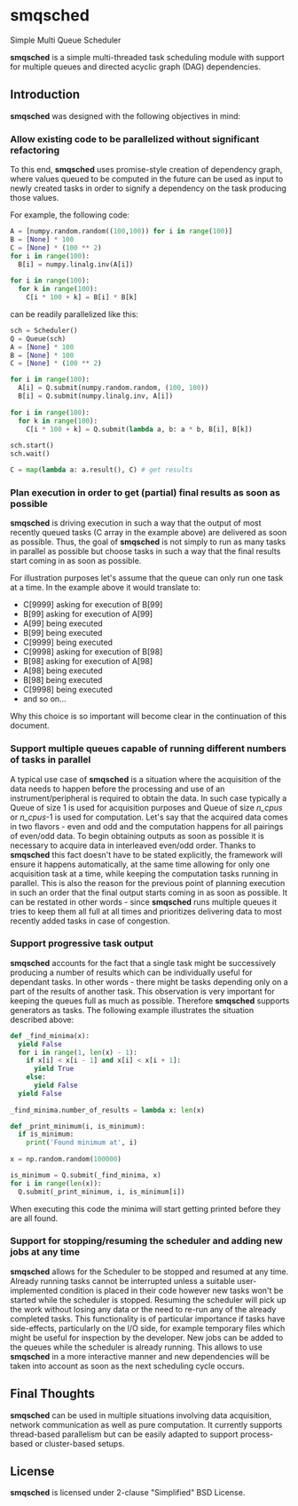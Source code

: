 # smqsched
Simple Multi Queue Scheduler

**smqsched** is a simple multi-threaded task scheduling module with support for
multiple queues and directed acyclic graph (DAG) dependencies.

## Introduction

**smqsched** was designed with the following objectives in mind:

### Allow existing code to be parallelized without significant refactoring

To this end, **smqsched** uses promise-style creation of dependency graph, where
values queued to be computed in the future can be used as input to newly created
tasks in order to signify a dependency on the task producing those values.

For example, the following code:

```python
A = [numpy.random.random((100,100)) for i in range(100)]
B = [None] * 100
C = [None] * (100 ** 2)
for i in range(100):
  B[i] = numpy.linalg.inv(A[i])
    
for i in range(100):
  for k in range(100):
    C[i * 100 + k] = B[i] * B[k]
```

can be readily parallelized like this:

```python
sch = Scheduler()
Q = Queue(sch)
A = [None] * 100
B = [None] * 100
C = [None] * (100 ** 2)

for i in range(100):
  A[i] = Q.submit(numpy.random.random, (100, 100))
  B[i] = Q.submit(numpy.linalg.inv, A[i])
  
for i in range(100):
  for k in range(100):
    C[i * 100 + k] = Q.submit(lambda a, b: a * b, B[i], B[k])
    
sch.start()
sch.wait()

C = map(lambda a: a.result(), C) # get results
```

### Plan execution in order to get (partial) final results as soon as possible

**smqsched** is driving execution in such a way that the output of most recently
queued tasks (C array in the example above) are delivered as soon as possible.
Thus, the goal of **smqsched** is not simply to run as many tasks in parallel as
possible but choose tasks in such a way that the final results start coming in as
soon as possible.

For illustration purposes let's assume that the queue can only run one task at a time.
In the example above it would translate to:
- C[9999] asking for execution of B[99]
- B[99] asking for execution of A[99]
- A[99] being executed
- B[99] being executed
- C[9999] being executed
- C[9998] asking for execution of B[98]
- B[98] asking for execution of A[98]
- A[98] being executed
- B[98] being executed
- C[9998] being executed
- and so on...

Why this choice is so important will become clear in the continuation of this document.

### Support multiple queues capable of running different numbers of tasks in parallel

A typical use case of **smqsched** is a situation where the acquisition of the data needs to happen
before the processing and use of an instrument/peripheral is required to obtain the data. In such
case typically a Queue of size 1 is used for acquisition purposes and Queue of size *n_cpus* or 
*n_cpus*-1 is used for computation. Let's say that the acquired data comes in two flavors - even
and odd and the computation happens for all pairings of even/odd data. To begin obtaining outputs as
soon as possible it is necessary to acquire data in interleaved even/odd order. Thanks to **smqsched**
this fact doesn't have to be stated explicitly, the framework will ensure it happens automatically,
at the same time allowing for only one acquisition task at a time, while keeping the computation tasks
running in parallel. This is also the reason for the previous point of planning execution in such an
order that the final output starts coming in as soon as possible. It can be restated in other words -
since **smqsched** runs multiple queues it tries to keep them all full at all times and prioritizes
delivering data to most recently added tasks in case of congestion.

### Support progressive task output

**smqsched** accounts for the fact that a single task might be successively producing a number of results which
can be individually useful for dependant tasks. In other words - there might be tasks depending only on a part
of the results of another task. This observation is very important for keeping the queues full as much as possible.
Therefore **smqsched** supports generators as tasks. The following example illustrates the situation described above:

```python
def _find_minima(x):
  yield False
  for i in range(1, len(x) - 1):  
    if x[i] < x[i - 1] and x[i] < x[i + 1]:
      yield True
    else:
      yield False
  yield False
      
_find_minima.number_of_results = lambda x: len(x)

def _print_minimum(i, is_minimum):
  if is_minimum:
    print('Found minimum at', i)
    
x = np.random.random(100000)

is_minimum = Q.submit(_find_minima, x)
for i in range(len(x)):
  Q.submit(_print_minimum, i, is_minimum[i])
```

When executing this code the minima will start getting printed before they are all found.

### Support for stopping/resuming the scheduler and adding new jobs at any time

**smqsched** allows for the Scheduler to be stopped and resumed at any time. Already running
tasks cannot be interrupted unless a suitable user-implemented condition is placed in their code
however new tasks won't be started while the scheduler is stopped. Resuming the scheduler will
pick up the work without losing any data or the need to re-run any of the already completed tasks.
This functionality is of particular importance if tasks have side-effects, particularly on the I/O
side, for example temporary files which might be useful for inspection by the developer. New jobs
can be added to the queues while the scheduler is already running. This allows to use **smqsched**
in a more interactive manner and new dependencies will be taken into account as soon as the next
scheduling cycle occurs.

## Final Thoughts

**smqsched** can be used in multiple situations involving data acquisition, network communication
as well as pure computation. It currently supports thread-based parallelism but can be easily
adapted to support process-based or cluster-based setups.

## License

**smqsched** is licensed under 2-clause "Simplified" BSD License.
